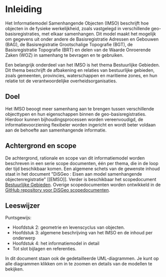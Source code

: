 # Inleiding

Het Informatiemodel Samenhangende Objecten (IMSO) beschrijft hoe objecten in de fysieke werkelijkheid, zoals vastgelegd in verschillende geo-basisregistraties, met elkaar samenhangen. Dit model maakt het mogelijk om gegevens uit onder andere de Basisregistratie Adressen en Gebouwen (BAG), de Basisregistratie Grootschalige Topografie (BGT), de Basisregistratie Topografie (BRT) en delen van de Waarde Onroerende Zaken (WOZ) in samenhang te bevragen en te gebruiken. 

Een belangrijk onderdeel van het IMSO is het thema Bestuurlijke Gebieden. Dit thema beschrijft de afbakening en relaties van bestuurlijke gebieden, zoals gemeenten, provincies, waterschappen en maritieme zones, en hun relatie tot de verantwoordelijke overheidsorganisaties.

## Doel

Het IMSO beoogt meer samenhang aan te brengen tussen verschillende objecttypen en hun eigenschappen binnen de geo-basisregistraties. Hierdoor kunnen bijhoudingsprocessen worden vereenvoudigd, de informatievoorziening flexibeler worden ingericht en wordt beter voldaan aan de behoefte aan samenhangende informatie.

## Achtergrond en scope

De achtergrond, rationale en scope van dit informatiemodel worden beschreven in een serie scope documenten, één per thema, die in de loop der tijd beschikbaar komen. Een algemene schets van de gewenste inhoud staat in het document "DiSGeo : Eisen aan model samenhangende objectenregistratie" [[EMSO]]. Verder is beschikbaar het scopedocument [Bestuurlijke Gebieden](https://geonovum.github.io/disgeo-scope/bestuurlijkegebieden/). Overige scopedocumenten worden ontwikkeld in de [GitHub repository voor DiSGeo scopedocumenten](https://github.com/Geonovum/disgeo-scope/).

## Leeswijzer

Puntsgewijs:
 - Hoofdstuk 2: geometrie en levenscyclus van objecten.
 - Hoofdstuk 3: algemene beschrijving van het IMSO en de inhoud per onderwerp
 - Hoofdstuk 4: het informatiemodel in detail
 - Tot slot bijlagen en referenties.

In dit document staan ook de gedetailleerde UML-diagrammen. Je kunt op alle diagrammen klikken om in te zoomen en details van de modellen te bekijken.
